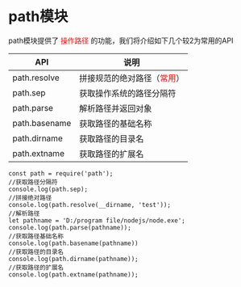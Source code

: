 # path模块

path模块提供了 <font color=red>操作路径</font> 的功能，我们将介绍如下几个较2为常用的API

API|说明
---|---
path.resolve|拼接规范的绝对路径（<font color=red>常用</font>）
path.sep|获取操作系统的路径分隔符
path.parse|解析路径并返回对象
path.basename|获取路径的基础名称
path.dirname|获取路径的目录名
path.extname|获取路径的扩展名

```node
const path = require('path');
//获取路径分隔符
console.log(path.sep);
//拼接绝对路径
console.log(path.resolve(__dirname, 'test'));
//解析路径
let pathname = 'D:/program file/nodejs/node.exe';
console.log(path.parse(pathname));
//获取路径基础名称
console.log(path.basename(pathname))
//获取路径的目录名
console.log(path.dirname(pathname));
//获取路径的扩展名
console.log(path.extname(pathname));
```